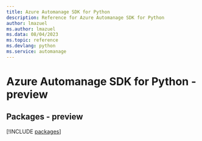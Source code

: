 ```yaml
---
title: Azure Automanage SDK for Python
description: Reference for Azure Automanage SDK for Python
author: lmazuel
ms.author: lmazuel
ms.data: 08/04/2023
ms.topic: reference
ms.devlang: python
ms.service: automanage
---
```

# Azure Automanage SDK for Python - preview
## Packages - preview
[!INCLUDE [packages](automanage-index.md)]